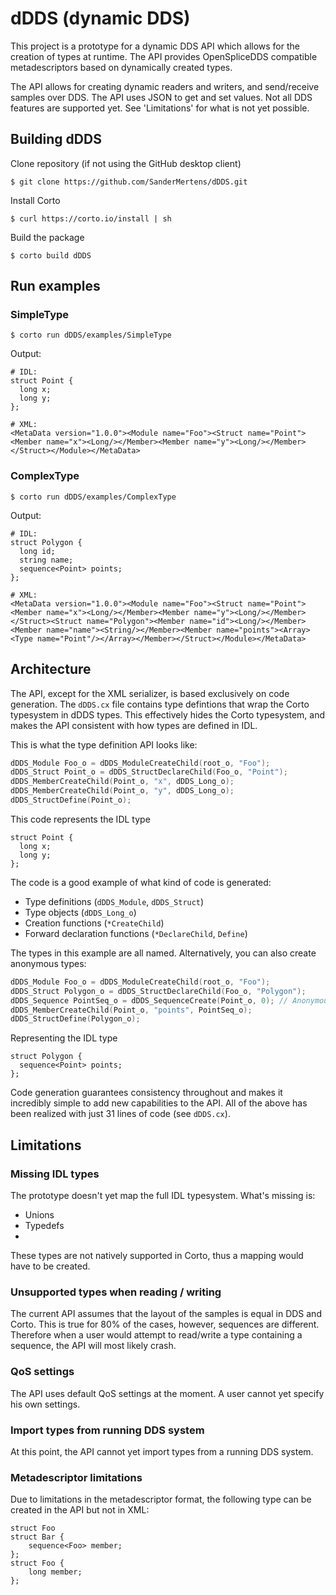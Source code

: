 
# dDDS (dynamic DDS)

This project is a prototype for a dynamic DDS API which allows for the creation of types at runtime. The API provides
OpenSpliceDDS compatible metadescriptors based on dynamically created types.

The API allows for creating dynamic readers and writers, and send/receive samples over DDS. The API uses JSON to get and set values. Not all DDS features are supported yet. See 'Limitations' for what is not yet possible.

## Building dDDS

Clone repository (if not using the GitHub desktop client)
```
$ git clone https://github.com/SanderMertens/dDDS.git
```

Install Corto
```
$ curl https://corto.io/install | sh
```

Build the package
```
$ corto build dDDS
```

## Run examples
### SimpleType
```
$ corto run dDDS/examples/SimpleType
```
Output:
```
# IDL:
struct Point {
  long x;
  long y;
};

# XML:
<MetaData version="1.0.0"><Module name="Foo"><Struct name="Point"><Member name="x"><Long/></Member><Member name="y"><Long/></Member></Struct></Module></MetaData>
```

### ComplexType
```
$ corto run dDDS/examples/ComplexType
```
Output:
```
# IDL:
struct Polygon {
  long id;
  string name;
  sequence<Point> points;
};

# XML:
<MetaData version="1.0.0"><Module name="Foo"><Struct name="Point"><Member name="x"><Long/></Member><Member name="y"><Long/></Member></Struct><Struct name="Polygon"><Member name="id"><Long/></Member><Member name="name"><String/></Member><Member name="points"><Array><Type name="Point"/></Array></Member></Struct></Module></MetaData>
```

## Architecture
The API, except for the XML serializer, is based  exclusively on code generation. The `dDDS.cx` file contains type defintions that wrap
the Corto typesystem in dDDS types. This effectively hides the Corto typesystem, and makes the API consistent with how types are 
defined in IDL.

This is what the type definition API looks like:
```c
dDDS_Module Foo_o = dDDS_ModuleCreateChild(root_o, "Foo");
dDDS_Struct Point_o = dDDS_StructDeclareChild(Foo_o, "Point");
dDDS_MemberCreateChild(Point_o, "x", dDDS_Long_o);
dDDS_MemberCreateChild(Point_o, "y", dDDS_Long_o);
dDDS_StructDefine(Point_o);
```
This code represents the IDL type
```idl
struct Point {
  long x;
  long y;
};
```

The code is a good example of what kind of code is generated:
 * Type definitions (`dDDS_Module`, `dDDS_Struct`)
 * Type objects (`dDDS_Long_o`)
 * Creation functions (`*CreateChild`)
 * Forward declaration functions (`*DeclareChild`, `Define`)

The types in this example are all named. Alternatively, you can also create anonymous types:
```c
dDDS_Module Foo_o = dDDS_ModuleCreateChild(root_o, "Foo");
dDDS_Struct Polygon_o = dDDS_StructDeclareChild(Foo_o, "Polygon");
dDDS_Sequence PointSeq_o = dDDS_SequenceCreate(Point_o, 0); // Anonymous sequence type
dDDS_MemberCreateChild(Point_o, "points", PointSeq_o);
dDDS_StructDefine(Polygon_o);
```
Representing the IDL type
```idl
struct Polygon {
  sequence<Point> points;
};
```
Code generation guarantees consistency throughout and makes it incredibly simple to add new capabilities to the API. 
All of the above has been realized with just 31 lines of code (see `dDDS.cx`).

## Limitations
### Missing IDL types
The prototype doesn't yet map the full IDL typesystem. What's missing is:
 * Unions
 * Typedefs
 * 
These types are not natively supported in Corto, thus a mapping would have to be created. 

### Unsupported types when reading / writing
The current API assumes that the layout of the samples is equal in DDS and Corto. This is true for 80% of the cases, however, sequences are different. Therefore when a user would attempt to read/write a type containing a sequence, the API will most likely crash.

### QoS settings
The API uses default QoS settings at the moment. A user cannot yet specify his own settings.

### Import types from running DDS system
At this point, the API cannot yet import types from a running DDS system.

### Metadescriptor limitations
Due to limitations in the metadescriptor format, the following type can be created in the API but not in XML:
```
struct Foo
struct Bar {
    sequence<Foo> member;
};
struct Foo {
    long member;
};
```
